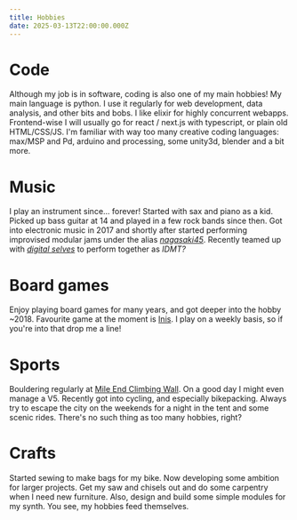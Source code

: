 ```yaml
---
title: Hobbies
date: 2025-03-13T22:00:00.000Z
---
```


# Code

Although my job is in software, coding is also one of my main hobbies!
My main language is python.
I use it regularly for web development, data analysis, and other bits and bobs.
I like elixir for highly concurrent webapps.
Frontend-wise I will usually go for react / next.js with typescript, or plain old HTML/CSS/JS.
I'm familiar with way too many creative coding languages: max/MSP and Pd, arduino and processing, some unity3d, blender and a bit more.

# Music
I play an instrument since... forever!
Started with sax and piano as a kid. Picked up bass guitar at 14 and played in a few rock bands since then.
Got into electronic music in 2017 and shortly after started performing improvised modular jams under the alias *[nagasaki45](https://nagasaki45.leverstone.me)*.
Recently teamed up with *[digital selves](https://lwlsn.github.io/digitalselves-web/)* to perform together as *IDMT?*

# Board games

Enjoy playing board games for many years, and got deeper into the hobby ~2018.
Favourite game at the moment is [Inis](https://boardgamegeek.com/boardgame/155821/inis).
I play on a weekly basis, so if you're into that drop me a line!

# Sports

Bouldering regularly at [Mile End Climbing Wall](https://www.mileendwall.org.uk/).
On a good day I might even manage a V5.
Recently got into cycling, and especially bikepacking.
Always try to escape the city on the weekends for a night in the tent and some scenic rides.
There's no such thing as too many hobbies, right?

# Crafts

Started sewing to make bags for my bike.
Now developing some ambition for larger projects.
Get my saw and chisels out and do some carpentry when I need new furniture.
Also, design and build some simple modules for my synth.
You see, my hobbies feed themselves.
